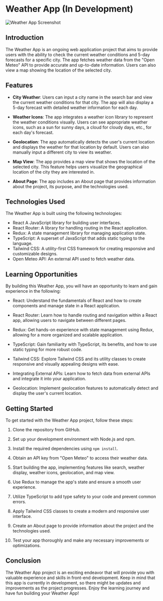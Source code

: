 # Weather App (In Development)

![Weather App Screenshot](./path/to/screenshot.png)

## Introduction

The Weather App is an ongoing web application project that aims to provide users with the ability to check the current weather conditions and 5-day forecasts for a specific city. The app fetches weather data from the "Open Meteo" API to provide accurate and up-to-date information. Users can also view a map showing the location of the selected city.

## Features

- **City Weather**: Users can input a city name in the search bar and view the current weather conditions for that city. The app will also display a 5-day forecast with detailed weather information for each day.

- **Weather Icons**: The app integrates a weather icon library to represent the weather conditions visually. Users can see appropriate weather icons, such as a sun for sunny days, a cloud for cloudy days, etc., for each day's forecast.

- **Geolocation**: The app automatically detects the user's current location and displays the weather for that location by default. Users can also manually input a different city to view its weather.

- **Map View**: The app provides a map view that shows the location of the selected city. This feature helps users visualize the geographical location of the city they are interested in.

- **About Page**: The app includes an About page that provides information about the project, its purpose, and the technologies used.

## Technologies Used

The Weather App is built using the following technologies:

- React A JavaScript library for building user interfaces.
- React Router: A library for handling routing in the React application.
- Redux: A state management library for managing application state.
- TypeScript: A superset of JavaScript that adds static typing to the language.
- Tailwind CSS: A utility-first CSS framework for creating responsive and customizable designs.
- Open Meteo API: An external API used to fetch weather data.

## Learning Opportunities

By building this Weather App, you will have an opportunity to learn and gain experience in the following:

- React: Understand the fundamentals of React and how to create components and manage state in a React application.

- React Router: Learn how to handle routing and navigation within a React app, allowing users to navigate between different pages.

- Redux: Get hands-on experience with state management using Redux, allowing for a more organized and scalable application.

- TypeScript: Gain familiarity with TypeScript, its benefits, and how to use static typing for more robust code.

- Tailwind CSS: Explore Tailwind CSS and its utility classes to create responsive and visually appealing designs with ease.

- Integrating External APIs: Learn how to fetch data from external APIs and integrate it into your application.

- Geolocation: Implement geolocation features to automatically detect and display the user's current location.

## Getting Started

To get started with the Weather App project, follow these steps:

1. Clone the repository from GitHub.

2. Set up your development environment with Node.js and npm.

3. Install the required dependencies using `npm install`.

4. Obtain an API key from "Open Meteo" to access their weather data.

5. Start building the app, implementing features like search, weather display, weather icons, geolocation, and map view.

6. Use Redux to manage the app's state and ensure a smooth user experience.

7. Utilize TypeScript to add type safety to your code and prevent common errors.

8. Apply Tailwind CSS classes to create a modern and responsive user interface.

9. Create an About page to provide information about the project and the technologies used.

10. Test your app thoroughly and make any necessary improvements or optimizations.

## Conclusion

The Weather App project is an exciting endeavor that will provide you with valuable experience and skills in front-end development. Keep in mind that this app is currently in development, so there might be updates and improvements as the project progresses. Enjoy the learning journey and have fun building your Weather App!
